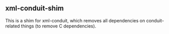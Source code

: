 ## xml-conduit-shim

This is a shim for xml-conduit, which removes all dependencies on conduit-related things (to remove C dependencies).
